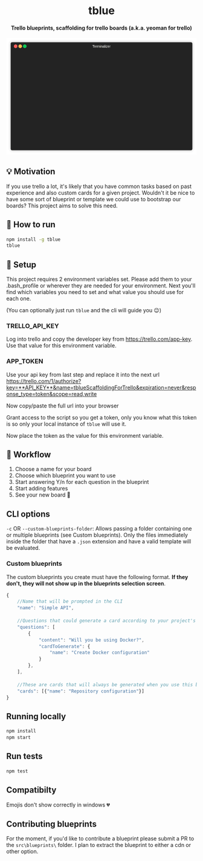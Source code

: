 <h1 align="center">
  <br>
  tblue
  <br>
</h1>

<h4 align="center">Trello blueprints, scaffolding for trello boards (a.k.a. yeoman for trello)</h4>

![Demo](./demo.gif)

## 💡 Motivation
If you use trello a lot, it's likely that you have common tasks based on past experience and also custom cards for a given project. Wouldn't it be nice to have some sort of blueprint or template we could use to bootstrap our boards? This project aims to solve this need.

## 🏃 How to run
```sh
npm install -g tblue
tblue
```

## 🔧 Setup
This project requires 2 environment variables set. Please add them to your .bash_profile or wherever they are needed for your environment. Next you'll find which variables you need to set and what value you should use for each one.

(You can optionally just run `tblue` and the cli will guide you 😉)

### TRELLO_API_KEY
Log into trello and copy the developer key from https://trello.com/app-key. Use that value for this environment variable.

### APP_TOKEN
Use your api key from last step and replace it into the next url https://trello.com/1/authorize?key=**API_KEY**&name=tblueScaffoldingForTrello&expiration=never&response_type=token&scope=read,write

Now copy/paste the full url into your browser

Grant access to the script so you get a token, only you know what this token is so only your local instance of `tblue` will use it.

Now place the token as the value for this environment variable.

## 📜 Workflow
1. Choose a name for your board
2. Choose which blueprint you want to use
3. Start answering Y/n for each question in the blueprint
4. Start adding features
5. See your new board 👶

## CLI options
`-c` OR `--custom-blueprints-folder`: Allows passing a folder containing one or multiple blueprints (see Custom blueprints). Only the files immediately inside the folder that have a `.json` extension and have a valid template will be evaluated.

### Custom blueprints
The custom blueprints you create must have the following format. **If they don't, they will not show up in the blueprints selection screen**.
```js
{
    //Name that will be prompted in the CLI
    "name": "Simple API",

    //Questions that could generate a card according to your project's need
    "questions": [
        {
            "content": "Will you be using Docker?",
            "cardToGenerate": {
                "name": "Create Docker configuration"
            }
        },
    ],

    //These are cards that will always be generated when you use this blueprint
    "cards": [{"name": "Repository configuration"}]
}
```

## Running locally
```sh
npm install
npm start
```

## Run tests
```sh
npm test
```

## Compatibilty
Emojis don't show correctly in windows 💔

## Contributing blueprints
For the moment, if you'd like to contribute a blueprint please submit a PR to the `src\blueprints\` folder. I plan to extract the blueprint to either a cdn or other option.
